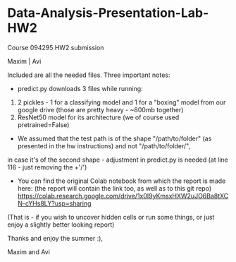 # Data-Analysis-Presentation-Lab-HW2
Course 094295 HW2 submission

Maxim  | Avi 

Included are all the needed files. Three important notes:
* predict.py downloads 3 files while running: 
 1) 2 pickles - 1 for a classifying model and 1 for a "boxing" model from our google drive (those are pretty heavy - ~800mb together)
 2) ResNet50 model for its architecture (we of course used pretrained=False)

* We assumed that the test path is of the shape "/path/to/folder" (as presented in the hw instructions) and not "/path/to/folder/",

in case it's of the second shape - adjustment in predict.py is needed (at line 116 - just removing the +'/')

* You can find the original Colab notebook from which the report is made here: (the report will contain the link too, as well as to this git repo) 
https://colab.research.google.com/drive/1x0I9yKmsxHXW2uJO6Ba8tXCN-cYHs8LY?usp=sharing

(That is - if you wish to uncover hidden cells or run some things, or just enjoy a slightly better looking report)

Thanks and enjoy the summer :),

Maxim and Avi
